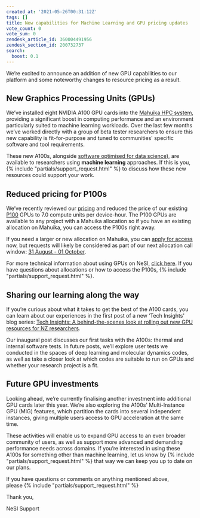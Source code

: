 ```yaml
---
created_at: '2021-05-26T00:31:12Z'
tags: []
title: New capabilities for Machine Learning and GPU pricing updates
vote_count: 0
vote_sum: 0
zendesk_article_id: 360004491956
zendesk_section_id: 200732737
search:
  boost: 0.1
---
```


We’re excited to announce an addition of new GPU capabilities to our
platform and some noteworthy changes to resource pricing as a result.

## New Graphics Processing Units (GPUs)

We’ve installed eight NVIDIA A100 GPU cards into the
[Mahuika HPC system](../../Scientific_Computing/The_NeSI_High_Performance_Computers/Mahuika.md),
providing a significant boost in computing performance and an
environment particularly suited to machine learning workloads. Over the
last few months we’ve worked directly with a group of beta tester
researchers to ensure this new capability is fit-for-purpose and tuned
to communities' specific software and tool requirements.

These new A100s, alongside
[software optimised for data science](../FAQs/What_software_environments_on_NeSI_are_optimised_for_Machine_Learning_and_data_science.md)),
are available to researchers using **machine learning** approaches. If
this is you, {% include "partials/support_request.html" %} to
discuss how these new resources could support your work.

## Reduced pricing for P100s

We’ve recently reviewed our
[pricing](../../Getting_Started/Accounts-Projects_and_Allocations/What_is_an_allocation.md)
and reduced the price of our existing
[P100](https://www.nvidia.com/en-us/data-center/tesla-p100/) GPUs to 7.0
compute units per device-hour. The P100 GPUs are available to any
project with a Mahuika allocation so if you have an existing allocation
on Mahuika, you can access the P100s right away.

If you need a larger or new allocation on Mahuika, you can [apply for
access](https://www.nesi.org.nz/services/applyforaccess) now, but
requests will likely be considered as part of our next allocation call
window: [31 August - 01
October](https://www.nesi.org.nz/services/high-performance-computing-and-analytics/guidelines/allocations-allocation-classes-review#window).

For more technical information about using GPUs on NeSI, [click
here](../../Scientific_Computing/Running_Jobs_on_Maui_and_Mahuika/GPU_use_on_NeSI.md).
If you have questions about allocations or how to access the P100s,
{% include "partials/support_request.html" %}.

## Sharing our learning along the way

If you’re curious about what it takes to get the best of the A100 cards,
you can learn about our experiences in the first post of a new ‘Tech
Insights' blog series: [Tech Insights: A behind-the-scenes look at
rolling out new GPU resources for NZ
researchers](https://www.nesi.org.nz/case-studies/tech-insights-behind-scenes-look-rolling-out-new-gpu-resources-nz-researchers).

Our inaugural post discusses our first tasks with the A100s: thermal and
internal software tests. In future posts, we’ll explore user tests we
conducted in the spaces of deep learning and molecular dynamics codes,
as well as take a closer look at which codes are suitable to run on GPUs
and whether your research project is a fit.

## Future GPU investments

Looking ahead, we’re currently finalising another investment into
additional GPU cards later this year. We’re also exploring the A100s'
Multi-Instance GPU (MIG) features, which partition the cards into
several independent instances, giving multiple users access to GPU
acceleration at the same time.

These activities will enable us to expand GPU access to an even broader
community of users, as well as support more advanced and demanding
performance needs across domains. If you’re interested in using these
A100s for something other than machine learning, let us know by
{% include "partials/support_request.html" %}
that way we can keep you up to date on our plans.

If you have questions or comments on anything mentioned above,
please {% include "partials/support_request.html" %}

Thank you,

NeSI Support
